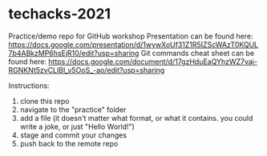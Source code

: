 # techacks-2021
Practice/demo repo for GitHub workshop
Presentation can be found here: https://docs.google.com/presentation/d/1wywXoUf31Z1R5IZScWAzT0KQUL7b4ABkzMP6hsEjR10/edit?usp=sharing
Git commands cheat sheet can be found here: https://docs.google.com/document/d/17gzHduEaQYhzWZ7vaj-RGNKNt5zvCLIBl_v5OoS_-ao/edit?usp=sharing

Instructions:
1. clone this repo
2. navigate to the "practice" folder
3. add a file (it doesn't matter what format, or what it contains. you could write a joke, or just "Hello World!")
4. stage and commit your changes
5. push back to the remote repo
